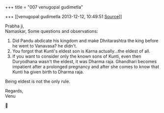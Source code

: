 +++
title = "007 venugopal gudimetla"

+++
[[venugopal gudimetla	2013-12-12, 10:49:51 [Source](https://groups.google.com/g/samskrita/c/Hd_Xp7QZ3ZM)]]



Prabha ji,  
Namaskar, Some questions and observations:  
1. Did Pandu abdicate his kingdom and make Dhritarashtra the king before he went to Vanavasa? he didn't.  
2. You forgot that Kunti's eldest son is Karna actually...the eldest of all.  
3. If you want to consider only the known sons of Kunti, even then Duryodhana wasn't the eldest, it was Dharma raja. Ghandhari becomes impatient after a prolonged pregnancy and after she comes to know that Kunti ha given birth to Dharma raja.  
  
Being eldest is not the only rule.  
  
Regards,  
Venu



